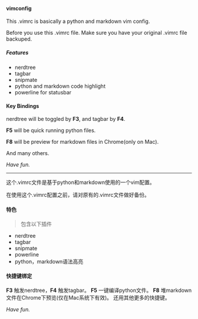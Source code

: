 #### vimconfig

This .vimrc is basically a python and markdown vim config.

Before you use this .vimrc file. Make sure you have your original .vimrc file backuped.

##### Features

* nerdtree
* tagbar 
* snipmate
* python and markdown code highlight
* powerline for statusbar

#### Key Bindings

 nerdtree will be toggled by __F3__, and tagbar by __F4__.

 __F5__ will be quick running python files.

 __F8__ will be preview for markdown files in Chrome(only on Mac).

 And many others.

_Have fun._


---

这个.vimrc文件是基于python和markdown使用的一个vim配置。

在使用这个.vimrc配置之前，请对原有的.vimrc文件做好备份。

#### 特色
>包含以下插件

* nerdtree
* tagbar 
* snipmate
* powerline
* python，markdown语法高亮


#### 快捷键绑定

__F3__ 触发nerdtree，__F4__ 触发tagbar。
__F5__ 一键编译python文件。
__F8__ 堆markdown文件在Chrome下预览(仅在Mac系统下有效)。
还用其他更多的快捷键。


_Have fun._
